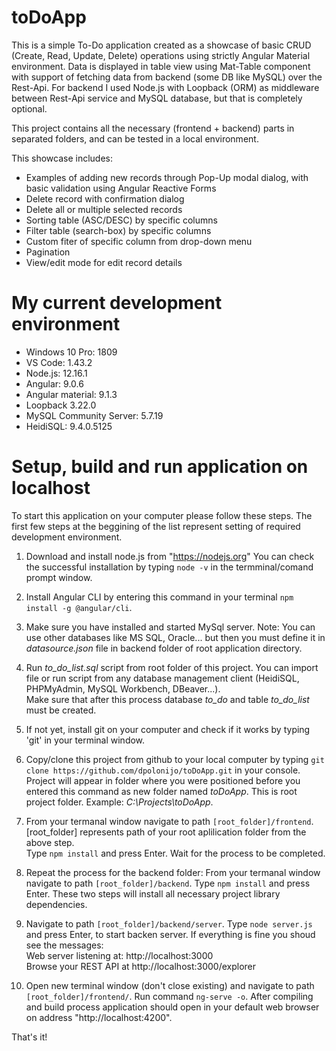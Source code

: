 # toDoApp

This is a simple To-Do application created as a showcase of basic CRUD (Create, Read, Update, Delete) operations using strictly Angular Material environment.
Data is displayed in table view using Mat-Table component with support of fetching data from backend (some DB like MySQL) over the Rest-Api.
For backend I used Node.js with Loopback (ORM) as middleware between Rest-Api service and MySQL database, but that is completely optional.  

This project contains all the necessary (frontend + backend) parts in separated folders, and can be tested in a local environment.

This showcase includes: 
<ul>
	<li>Examples of adding new records through Pop-Up modal dialog, with basic validation using Angular Reactive Forms</li>
	<li>Delete record with confirmation dialog</li>
	<li>Delete all or multiple selected records</li>
	<li>Sorting table (ASC/DESC) by specific columns</li>
	<li>Filter table (search-box) by specific columns</li>
	<li>Custom fiter of specific column from drop-down menu</li>
	<li>Pagination</li>
	<li>View/edit mode for edit record details</li>
</ul>

# My current development environment

<ul>
    <li>Windows 10 Pro: 1809</li>
    <li>VS Code: 1.43.2</li>
    <li>Node.js: 12.16.1</li>
    <li>Angular: 9.0.6</li>
    <li>Angular material: 9.1.3</li>
    <li>Loopback 3.22.0</li>
    <li>MySQL Community Server: 5.7.19</li>
    <li>HeidiSQL: 9.4.0.5125</li>
</ul>

# Setup, build and run application on localhost

To start this application on your computer please follow these steps.
The first few steps at the beggining of the list represent setting of required development environment. 

1. Download and install node.js from "https://nodejs.org"
   You can check the successful installation by typing `node -v` in the termminal/comand prompt window.

2. Install Angular CLI by entering this command in your terminal `npm install -g @angular/cli`.

3. Make sure you have installed and started MySql server. Note: You can use other databases like MS SQL, Oracle... but then you must define it in *datasource.json* file in backend folder of root application directory.  

4. Run *to_do_list.sql* script from root folder of this project. You can import file or run script from any database management client (HeidiSQL, PHPMyAdmin, MySQL Workbench, DBeaver...). </br>
   Make sure that after this process database *to_do* and table *to_do_list* must be created.

5. If not yet, install git on your computer and check if it works by typing 'git' in your terminal window.

6. Copy/clone this project from github to your local computer by typing `git clone https://github.com/dpolonijo/toDoApp.git` in your console.
   Project will appear in folder where you were positioned before you entered this command as new folder named *toDoApp*. This is root project folder.
   Example: *C:\Projects\toDoApp*.

7. From your termanal window navigate to path `[root_folder]/frontend`. [root_folder] represents path of your root aplilication folder from the above step. </br>
   Type `npm install` and press Enter. Wait for the process to be completed.

8. Repeat the process for the backend folder: From your termanal window navigate to path `[root_folder]/backend`. Type `npm install` and press Enter. These two steps will install all necessary project library dependencies.

9. Navigate to path `[root_folder]/backend/server`. Type `node server.js` and press Enter, to start backen server. 
    If everything is fine you shoud see the messages:</br>
	Web server listening at: http://localhost:3000</br>
	Browse your REST API at http://localhost:3000/explorer

10. Open new terminal window (don't close existing) and navigate to path `[root_folder]/frontend/`. Run command `ng-serve -o`. 
	After compiling and build process application should open in your default web browser on address "http://localhost:4200".


That's it!


